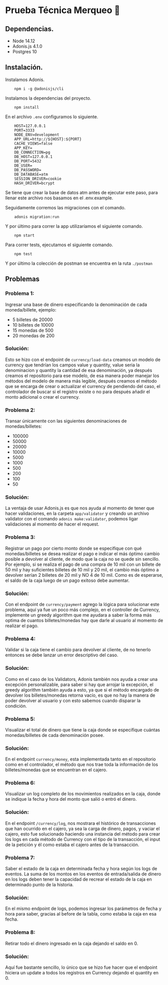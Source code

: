 # Prueba Técnica Merqueo :pig:

## Dependencias.

- Node 14.12
- Adonis.js 4.1.0
- Postgres 10

## Instalación.

Instalamos Adonis.

```
    npm i -g @adonisjs/cli
```

Instalamos la dependencias del proyecto.

```
    npm install
```

En el archivo `.env` configuramos lo siguiente.
```
    HOST=127.0.0.1
    PORT=3333
    NODE_ENV=development
    APP_URL=http://${HOST}:${PORT}
    CACHE_VIEWS=false
    APP_KEY=
    DB_CONNECTION=pg
    DB_HOST=127.0.0.1
    DB_PORT=5432
    DB_USER=
    DB_PASSWORD=
    DB_DATABASE=atm
    SESSION_DRIVER=cookie
    HASH_DRIVER=bcrypt
```
Se tiene que crear la base de datos atm antes de ejecutar este paso, para llenar este archivo nos basamos en el .env.example.

Seguidamente corremos las migraciones con el comando.
```
    adonis migration:run
```

Y por último para correr la app utilizaríamos el siguiente comando.
```
    npm start
```

Para correr tests, ejecutamos el siguiente comando.

```
    npm test
```

Y por último la colección de postman se encuentra en la ruta `./postman`

## Problemas

### Problema 1:

Ingresar una base de dinero especificando la denominación de cada
moneda/billete, ejemplo:

- 5 billetes de 20000
- 10 billetes de 10000
- 15 monedas de 500
- 20 monedas de 200

### Solución:

Esto se hizo con el endpoint de `currency/load-data` creamos un modelo de currency que tendrían los campos value y quantity, value seria la denominacion y quantity la cantidad de esa denominación, ya después creamos el repositorio para ese modelo, de esa manera poder manejar los métodos del modelo de manera más legible, después creamos el método que se encarga de crear o actualizar el currency de pendiendo del caso, el controlador de buscar si el registro existe o no para después añadir el monto adicional o crear el currency.


### Problema 2:

Transar únicamente con las siguientes denominaciones de
monedas/billetes:

- 100000
- 50000
- 20000
- 10000
- 5000
- 1000
- 500
- 200
- 100
- 50

### Solución:

La ventaja de usar Adonis.js es que nos ayuda al momento de tener que hacer validaciones, en la carpeta `app/validator` y creando un archivo validator con el comando `adonis make:validator`, podemos ligar validaciones al momento de hacer el request.

### Problema 3:

Registrar un pago por cierto monto donde se especifique con qué
monedas/billetes se desea realizar el pago e indicar el más óptimo
cambio posible a devolver al cliente, de modo que la caja no se quede
sin sencillo. Por ejemplo, si se realiza el pago de una compra de 10 mil
con un billete de 50 mil y hay suficientes billetes de 10 mil y 20 mil,
el cambio más óptimo a devolver serían 2 billetes de 20 mil y NO 4 de 10
mil. Como es de esperarse, el saldo de la caja luego de un pago exitoso
debe aumentar.

### Solución:

Con el endpoint de `currency/payment` agrego la lógica para solucionar este problema, aquí ya fue un poco más complejo, en el controller de Currency, implemente un greedy algorithm que me ayudara a saber la forma más optima de cuantos billetes/monedas hay que darle al usuario al momento de realizar el pago.

### Problema 4:

Validar si la caja tiene el cambio para devolver al cliente, de no
tenerlo entonces se debe lanzar un error descriptivo del caso.

### Solución:

Como en el caso de los Validators, Adonis también nos ayuda a crear una excepción personalizable, para saber si hay que arrojar la excepción, el greedy algorithm también ayuda a esto, ya que si el método encargado de devolver los billetes/monedas retorna vacío, es que no hay la manera de poder devolver al usuario y con esto sabemos cuando disparar la condición.

### Problema 5:

Visualizar el total de dinero que tiene la caja donde se especifique
cuántas monedas/billetes de cada denominación posee.

### Solución:

En el endpoint `currency/money`, esta implementada tanto en el repositorio como en el controlador, el método que nos trae toda la información de los billetes/monedas que se encuentran en el cajero.

### Problema 6:

Visualizar un log completo de los movimientos realizados en la caja,
donde se indique la fecha y hora del monto que salió o entró el dinero.

### Solución:

En el endpoint `/currency/log`, nos mostrara el histórico de transacciones que han ocurrido en el cajero, ya sea la carga de dinero, pagos, y vaciar el cajero, esto fue solucionado haciendo una instancia del método para crear los logs en cada método de Currency con el tipo de la transacción, el input de la petición y él como estaba el cajero antes de la transacción.

### Problema 7:

Saber el estado de la caja en determinada fecha y hora según los logs de
eventos. La suma de los montos en los eventos de entrada/salida de
dinero en los logs deben tener la capacidad de recrear el estado de la caja en determinado punto de la historia.

### Solución:

En el mismo endpoint de logs, podemos ingresar los parámetros de fecha y hora para saber, gracias al before de la tabla, como estaba la caja en esa fecha.


### Problema 8:

Retirar todo el dinero ingresado en la caja dejando el saldo en 0.

### Solución:

Aquí fue bastante sencillo, lo único que se hizo fue hacer que el endpoint hiciera un update a todos los registros en Currency dejando el quantity en 0.
